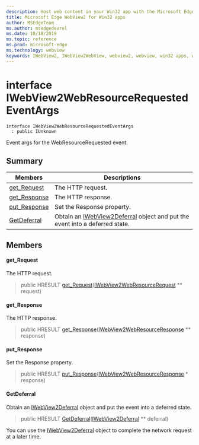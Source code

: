 ```yaml
---
description: Host web content in your Win32 app with the Microsoft Edge WebView2 control
title: Microsoft Edge WebView2 for Win32 apps
author: MSEdgeTeam
ms.author: msedgedevrel
ms.date: 10/18/2019
ms.topic: reference
ms.prod: microsoft-edge
ms.technology: webview
keywords: IWebView2, IWebView2WebView, webview2, webview, win32 apps, win32, edge
---
```


# interface IWebView2WebResourceRequestedEventArgs 

```
interface IWebView2WebResourceRequestedEventArgs
  : public IUnknown
```

Event args for the WebResourceRequested event.

## Summary

 Members                        | Descriptions
--------------------------------|---------------------------------------------
[get_Request](#get_request) | The HTTP request.
[get_Response](#get_response) | The HTTP response.
[put_Response](#put_response) | Set the Response property.
[GetDeferral](#getdeferral) | Obtain an [IWebView2Deferral](IWebView2Deferral.md#iwebview2deferral) object and put the event into a deferred state.

## Members

#### get_Request 

The HTTP request.

> public HRESULT [get_Request](#get_request)([IWebView2WebResourceRequest](IWebView2WebResourceRequest.md#iwebview2webresourcerequest) ** request)

#### get_Response 

The HTTP response.

> public HRESULT [get_Response](#get_response)([IWebView2WebResourceResponse](IWebView2WebResourceResponse.md#iwebview2webresourceresponse) ** response)

#### put_Response 

Set the Response property.

> public HRESULT [put_Response](#put_response)([IWebView2WebResourceResponse](IWebView2WebResourceResponse.md#iwebview2webresourceresponse) * response)

#### GetDeferral 

Obtain an [IWebView2Deferral](IWebView2Deferral.md#iwebview2deferral) object and put the event into a deferred state.

> public HRESULT [GetDeferral](#getdeferral)([IWebView2Deferral](IWebView2Deferral.md#iwebview2deferral) ** deferral)

You can use the [IWebView2Deferral](IWebView2Deferral.md#iwebview2deferral) object to complete the network request at a later time.

